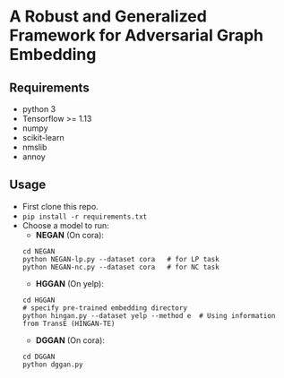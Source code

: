 # A Robust and Generalized Framework for Adversarial Graph Embedding

## Requirements
- python 3
- Tensorflow >= 1.13
- numpy
- scikit-learn
- nmslib
- annoy


## Usage
* First clone this repo.
* `pip install -r requirements.txt`
* Choose a model to run:
  * **NEGAN** (On cora): 
  ```
  cd NEGAN
  python NEGAN-lp.py --dataset cora   # for LP task
  python NEGAN-nc.py --dataset cora   # for NC task
  ```
  * **HGGAN** (On yelp):
  ```
  cd HGGAN
  # specify pre-trained embedding directory
  python hingan.py --dataset yelp --method e  # Using information from TransE (HINGAN-TE)
  ```
  * **DGGAN** (On cora):
  ```
  cd DGGAN
  python dggan.py
  ```
